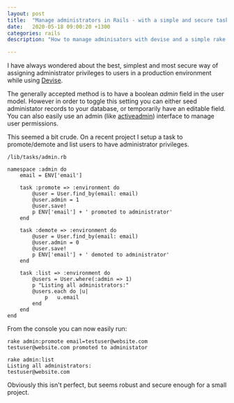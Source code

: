 ```yaml
---
layout: post
title:  "Manage administrators in Rails - with a simple and secure task"
date:   2020-05-18 09:00:20 +1300
categories: rails
description: "How to manage adminisators with devise and a simple rake task, accessible from the console. Promote/demote and list current admins."

---
```


I have always wondered about the best, simplest and most secure way of assigning administrator privileges to users in a production environment while using [Devise](https://github.com/heartcombo/devise).

The generally accepted method is to have a boolean *admin* field in the user model. However in order to toggle this setting you can either seed administator records to your database, or temporarily have an editable field. You can also easily use an admin (like [activeadmin](https://github.com/activeadmin/activeadmin)) interface to manage user permissions. 

This seemed a bit crude. On a recent project I setup a task to promote/demote and list users to have administrator privileges.

~~~~
/lib/tasks/admin.rb

namespace :admin do
    email = ENV['email']
    
    task :promote => :environment do
        @user = User.find_by(email: email)
        @user.admin = 1
        @user.save!
        p ENV['email'] + ' promoted to administrator'
    end

    task :demote => :environment do
        @user = User.find_by(email: email)
        @user.admin = 0
        @user.save!
        p ENV['email'] + ' demoted to administrator'
    end

    task :list => :environment do
        @users = User.where(:admin => 1)
        p "Listing all administrators:"
        @users.each do |u|
            p   u.email
        end
    end
end
~~~~

From the console you can now easily run:

~~~~
rake admin:promote email=testuser@website.com
testuser@website.com promoted to administator

rake admin:list
Listing all administrators:
testuser@website.com
~~~~

Obviously this isn't perfect, but seems robust and secure enough for a small project.